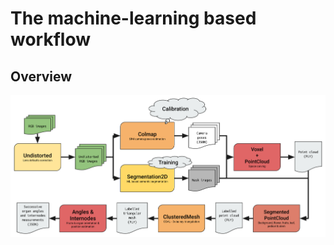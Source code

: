 # The machine-learning based workflow

## Overview
![lite_ml_pipeline.svg](../../assets/images/lite_ml_pipeline.svg)